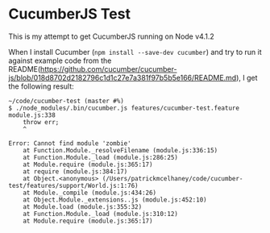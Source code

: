 # CucumberJS Test

This is my attempt to get CucumberJS running on Node v4.1.2

When I install Cucumber (`npm install --save-dev cucumber`) and try to run it against example code
from the README(https://github.com/cucumber/cucumber-js/blob/018d8702d2182796c1d1c27e7a381f97b5b5e166/README.md), I get the following result:


```
~/code/cucumber-test (master #%)
$ ./node_modules/.bin/cucumber.js features/cucumber-test.feature
module.js:338
    throw err;
    ^

Error: Cannot find module 'zombie'
    at Function.Module._resolveFilename (module.js:336:15)
    at Function.Module._load (module.js:286:25)
    at Module.require (module.js:365:17)
    at require (module.js:384:17)
    at Object.<anonymous> (/Users/patrickmcelhaney/code/cucumber-test/features/support/World.js:1:76)
    at Module._compile (module.js:434:26)
    at Object.Module._extensions..js (module.js:452:10)
    at Module.load (module.js:355:32)
    at Function.Module._load (module.js:310:12)
    at Module.require (module.js:365:17)
```
